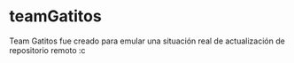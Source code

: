 # teamGatitos
Team Gatitos fue creado para emular una situación real de actualización de repositorio remoto :c
